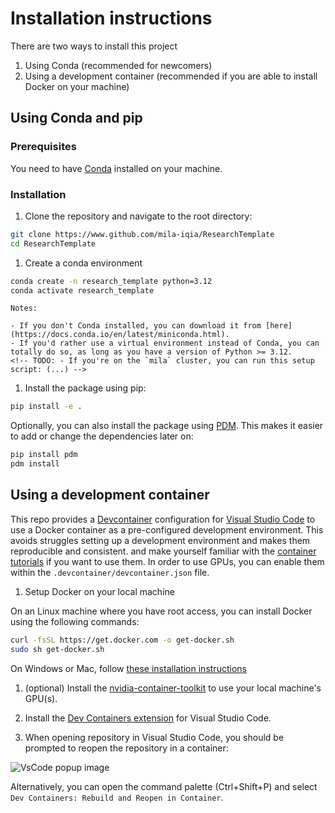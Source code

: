# Installation instructions

There are two ways to install this project

1. Using Conda (recommended for newcomers)
2. Using a development container (recommended if you are able to install Docker on your machine)

## Using Conda and pip

### Prerequisites

You need to have [Conda](https://docs.conda.io/en/latest/) installed on your machine.

### Installation

1. Clone the repository and navigate to the root directory:

```bash
git clone https://www.github.com/mila-iqia/ResearchTemplate
cd ResearchTemplate
```

1. Create a conda environment

```bash
conda create -n research_template python=3.12
conda activate research_template
```

```
Notes:

- If you don't Conda installed, you can download it from [here](https://docs.conda.io/en/latest/miniconda.html).
- If you'd rather use a virtual environment instead of Conda, you can totally do so, as long as you have a version of Python >= 3.12.
<!-- TODO: - If you're on the `mila` cluster, you can run this setup script: (...) -->
```

1. Install the package using pip:

```bash
pip install -e .
```

Optionally, you can also install the package using [PDM](https://pdm-project.org/en/latest/). This makes it easier to add or change the dependencies later on:

```bash
pip install pdm
pdm install
```

## Using a development container

This repo provides a [Devcontainer](https://code.visualstudio.com/docs/remote/containers) configuration for [Visual Studio Code](https://code.visualstudio.com/) to use a Docker container as a pre-configured development environment. This avoids struggles setting up a development environment and makes them reproducible and consistent.  and make yourself familiar with the [container tutorials](https://code.visualstudio.com/docs/remote/containers-tutorial) if you want to use them. In order to use GPUs, you can enable them within the `.devcontainer/devcontainer.json` file.

1. Setup Docker on your local machine

On an Linux machine where you have root access, you can install Docker using the following commands:

```bash
curl -fsSL https://get.docker.com -o get-docker.sh
sudo sh get-docker.sh
```

On Windows or Mac, follow [these installation instructions](https://code.visualstudio.com/docs/remote/containers#_installation)

1. (optional) Install the [nvidia-container-toolkit](https://docs.nvidia.com/datacenter/cloud-native/container-toolkit/latest/install-guide.html) to use your local machine's GPU(s).

2. Install the [Dev Containers extension](vscode:extension/ms-vscode-remote.remote-containers) for Visual Studio Code.

3. When opening repository in Visual Studio Code, you should be prompted to reopen the repository in a container:

![VsCode popup image](https://github.com/mila-iqia/ResearchTemplate/assets/13387299/37d00ce7-1214-44b2-b1d6-411ee286999f)

Alternatively, you can open the command palette (Ctrl+Shift+P) and select `Dev Containers: Rebuild and Reopen in Container`.
